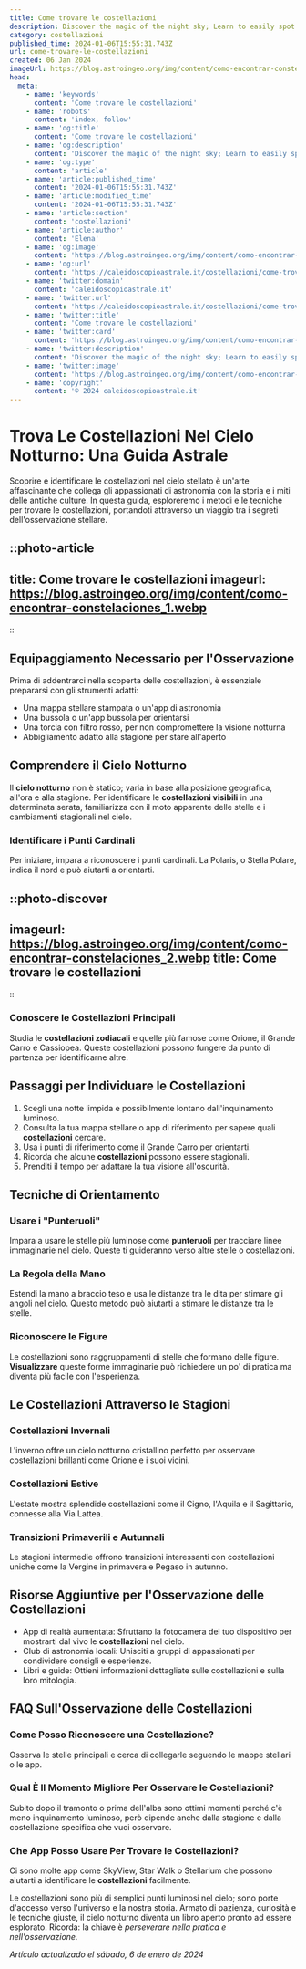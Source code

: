 ```yaml
---
title: Come trovare le costellazioni
description: Discover the magic of the night sky; Learn to easily spot constellations in Italy with our expert stargazing tips and guide.
category: costellazioni
published_time: 2024-01-06T15:55:31.743Z
url: come-trovare-le-costellazioni
created: 06 Jan 2024
imageUrl: https://blog.astroingeo.org/img/content/como-encontrar-constelaciones_1.webp
head:
  meta:
    - name: 'keywords'
      content: 'Come trovare le costellazioni'
    - name: 'robots'
      content: 'index, follow'
    - name: 'og:title'
      content: 'Come trovare le costellazioni'
    - name: 'og:description'
      content: 'Discover the magic of the night sky; Learn to easily spot constellations in Italy with our expert stargazing tips and guide.'
    - name: 'og:type'
      content: 'article'
    - name: 'article:published_time'
      content: '2024-01-06T15:55:31.743Z'
    - name: 'article:modified_time'
      content: '2024-01-06T15:55:31.743Z'
    - name: 'article:section'
      content: 'costellazioni'
    - name: 'article:author'
      content: 'Elena'
    - name: 'og:image'
      content: 'https://blog.astroingeo.org/img/content/como-encontrar-constelaciones_1.webp'
    - name: 'og:url'
      content: 'https://caleidoscopioastrale.it/costellazioni/come-trovare-le-costellazioni'
    - name: 'twitter:domain'
      content: 'caleidoscopioastrale.it'
    - name: 'twitter:url'
      content: 'https://caleidoscopioastrale.it/costellazioni/come-trovare-le-costellazioni'
    - name: 'twitter:title'
      content: 'Come trovare le costellazioni'
    - name: 'twitter:card'
      content: 'https://blog.astroingeo.org/img/content/como-encontrar-constelaciones_1.webp'
    - name: 'twitter:description'
      content: 'Discover the magic of the night sky; Learn to easily spot constellations in Italy with our expert stargazing tips and guide.'
    - name: 'twitter:image'
      content: 'https://blog.astroingeo.org/img/content/como-encontrar-constelaciones_1.webp'
    - name: 'copyright'
      content: '© 2024 caleidoscopioastrale.it'
---
```

# Trova Le Costellazioni Nel Cielo Notturno: Una Guida Astrale

Scoprire e identificare le costellazioni nel cielo stellato è un'arte affascinante che collega gli appassionati di astronomia con la storia e i miti delle antiche culture. In questa guida, esploreremo i metodi e le tecniche per trovare le costellazioni, portandoti attraverso un viaggio tra i segreti dell'osservazione stellare.

::photo-article
---
title: Come trovare le costellazioni
imageurl: https://blog.astroingeo.org/img/content/como-encontrar-constelaciones_1.webp
---
::

## Equipaggiamento Necessario per l'Osservazione

Prima di addentrarci nella scoperta delle costellazioni, è essenziale prepararsi con gli strumenti adatti:

- Una mappa stellare stampata o un'app di astronomia
- Una bussola o un'app bussola per orientarsi
- Una torcia con filtro rosso, per non compromettere la visione notturna
- Abbigliamento adatto alla stagione per stare all'aperto

## Comprendere il Cielo Notturno

Il **cielo notturno** non è statico; varia in base alla posizione geografica, all'ora e alla stagione. Per identificare le **costellazioni visibili** in una determinata serata, familiarizza con il moto apparente delle stelle e i cambiamenti stagionali nel cielo.

### Identificare i Punti Cardinali

Per iniziare, impara a riconoscere i punti cardinali. La Polaris, o Stella Polare, indica il nord e può aiutarti a orientarti.

::photo-discover
---
imageurl: https://blog.astroingeo.org/img/content/como-encontrar-constelaciones_2.webp
title: Come trovare le costellazioni
---
::

### Conoscere le Costellazioni Principali

Studia le **costellazioni zodiacali** e quelle più famose come Orione, il Grande Carro e Cassiopea. Queste costellazioni possono fungere da punto di partenza per identificarne altre.

## Passaggi per Individuare le Costellazioni

1. Scegli una notte limpida e possibilmente lontano dall'inquinamento luminoso.
2. Consulta la tua mappa stellare o app di riferimento per sapere quali **costellazioni** cercare.
3. Usa i punti di riferimento come il Grande Carro per orientarti.
4. Ricorda che alcune **costellazioni** possono essere stagionali.
5. Prenditi il tempo per adattare la tua visione all'oscurità.

## Tecniche di Orientamento

### Usare i "Punteruoli"

Impara a usare le stelle più luminose come **punteruoli** per tracciare linee immaginarie nel cielo. Queste ti guideranno verso altre stelle o costellazioni.

### La Regola della Mano

Estendi la mano a braccio teso e usa le distanze tra le dita per stimare gli angoli nel cielo. Questo metodo può aiutarti a stimare le distanze tra le stelle.

### Riconoscere le Figure

Le costellazioni sono raggruppamenti di stelle che formano delle figure. **Visualizzare** queste forme immaginarie può richiedere un po' di pratica ma diventa più facile con l'esperienza.

## Le Costellazioni Attraverso le Stagioni

### Costellazioni Invernali

L'inverno offre un cielo notturno cristallino perfetto per osservare costellazioni brillanti come Orione e i suoi vicini.

### Costellazioni Estive

L'estate mostra splendide costellazioni come il Cigno, l'Aquila e il Sagittario, connesse alla Via Lattea.

### Transizioni Primaverili e Autunnali

Le stagioni intermedie offrono transizioni interessanti con costellazioni uniche come la Vergine in primavera e Pegaso in autunno.

## Risorse Aggiuntive per l'Osservazione delle Costellazioni

- App di realtà aumentata: Sfruttano la fotocamera del tuo dispositivo per mostrarti dal vivo le **costellazioni** nel cielo.
- Club di astronomia locali: Unisciti a gruppi di appassionati per condividere consigli e esperienze.
- Libri e guide: Ottieni informazioni dettagliate sulle costellazioni e sulla loro mitologia.

## FAQ Sull'Osservazione delle Costellazioni

### Come Posso Riconoscere una Costellazione?

Osserva le stelle principali e cerca di collegarle seguendo le mappe stellari o le app.

### Qual È Il Momento Migliore Per Osservare le Costellazioni?

Subito dopo il tramonto o prima dell'alba sono ottimi momenti perché c'è meno inquinamento luminoso, però dipende anche dalla stagione e dalla costellazione specifica che vuoi osservare.

### Che App Posso Usare Per Trovare le Costellazioni?

Ci sono molte app come SkyView, Star Walk o Stellarium che possono aiutarti a identificare le **costellazioni** facilmente.

Le costellazioni sono più di semplici punti luminosi nel cielo; sono porte d'accesso verso l'universo e la nostra storia. Armato di pazienza, curiosità e le tecniche giuste, il cielo notturno diventa un libro aperto pronto ad essere esplorato. Ricorda: la chiave è *perseverare nella pratica e nell'osservazione.*

_Artículo actualizado el sábado, 6 de enero de 2024_